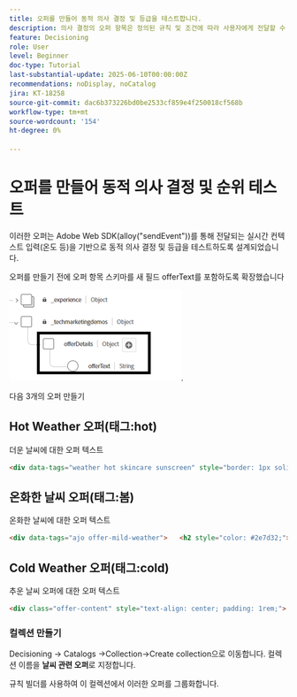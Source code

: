 ```yaml
---
title: 오퍼를 만들어 동적 의사 결정 및 등급을 테스트합니다.
description: 의사 결정의 오퍼 항목은 정의된 규칙 및 조건에 따라 사용자에게 전달할 수 있는 메시지, 이미지, 프로모션 또는 추천과 같은 개인화된 단일 콘텐츠 조각을 나타냅니다.
feature: Decisioning
role: User
level: Beginner
doc-type: Tutorial
last-substantial-update: 2025-06-10T00:00:00Z
recommendations: noDisplay, noCatalog
jira: KT-18258
source-git-commit: dac6b373226bd0be2533cf859e4f250018cf568b
workflow-type: tm+mt
source-wordcount: '154'
ht-degree: 0%

---
```



# 오퍼를 만들어 동적 의사 결정 및 순위 테스트

이러한 오퍼는 Adobe Web SDK(alloy(&quot;sendEvent&quot;))를 통해 전달되는 실시간 컨텍스트 입력(온도 등)을 기반으로 동적 의사 결정 및 등급을 테스트하도록 설계되었습니다.

오퍼를 만들기 전에 오퍼 항목 스키마를 새 필드 offerText를 포함하도록 확장했습니다

![오퍼 스키마](assets/offer-schema.png).

다음 3개의 오퍼 만들기


## Hot Weather 오퍼(태그:hot)

더운 날씨에 대한 오퍼 텍스트

```html
<div data-tags="weather hot skincare sunscreen" style="border: 1px solid #e0e0e0; padding: 1.5rem; border-radius: 10px; background-color: #fff3e0;">   <h2 style="color: #e65100;">Protect Your Skin This Summer</h2>   <p>High temperatures mean high UV risk. Get <strong>20% off</strong> our dermatologist-recommended sunscreens and skin protection kits.</p>   <p>Offer valid this week only for areas with temperatures over 90°F.</p>   <a href="#" style="display:inline-block; margin-top:1rem; padding:0.75rem 1.5rem; background:#e65100; color:white; border-radius:5px; text-decoration:none;">Shop Sunscreen</a> </div>
```


## 온화한 날씨 오퍼(태그:봄)

온화한 날씨에 대한 오퍼 텍스트

```html
<div data-tags="ajo offer-mild-weather">   <h2 style="color: #2e7d32;">🌤️ Enjoy the Outdoors — Gear Up Now!</h2>   <p style="font-size: 1.1rem;">Perfect weather to be outside! Check out our selection of <strong>picnic sets, walking shoes, and fitness accessories</strong> for your next outdoor adventure.</p>   <p style="font-size: 1.1rem;">Get <strong>free shipping</strong> on all outdoor gear this week.</p>   <a href="#" style="display:inline-block;padding:0.75rem 1.5rem;background:#2e7d32;color:white;border-radius:6px;text-decoration:none;margin-top:1rem;">Explore Outdoor Picks</a> </div>
```

## Cold Weather 오퍼(태그:cold)

추운 날씨 오퍼에 대한 오퍼 텍스트

```html
<div class="offer-content" style="text-align: center; padding: 1rem;">   <img src="https://raw.githubusercontent.com/gbedekar489/gbedekar489.github.io/main/weather/pexels-romanp-16170.jpg"         alt="Winter clothing"         style="width: 100%; max-width: 400px; border-radius: 12px; margin-bottom: 1rem;">   <h2>Cold Weather, Hot Deals 🧤</h2>   <p>Stay warm in style with our exclusive <strong>25% off</strong> winter outerwear. From puffer jackets to wool scarves, find the perfect layers to beat the chill.</p>   <p><strong>Use code:</strong> <code>WINTER25</code> at checkout</p>   <p><em>Limited time offer. While supplies last.</em></p> </div>
```

### 컬렉션 만들기

Decisioning -> Catalogs ->Collection->Create collection으로 이동합니다.
컬렉션 이름을 **날씨 관련 오퍼**&#x200B;로 지정합니다.

규칙 빌더를 사용하여 이 컬렉션에서 이러한 오퍼를 그룹화합니다.


